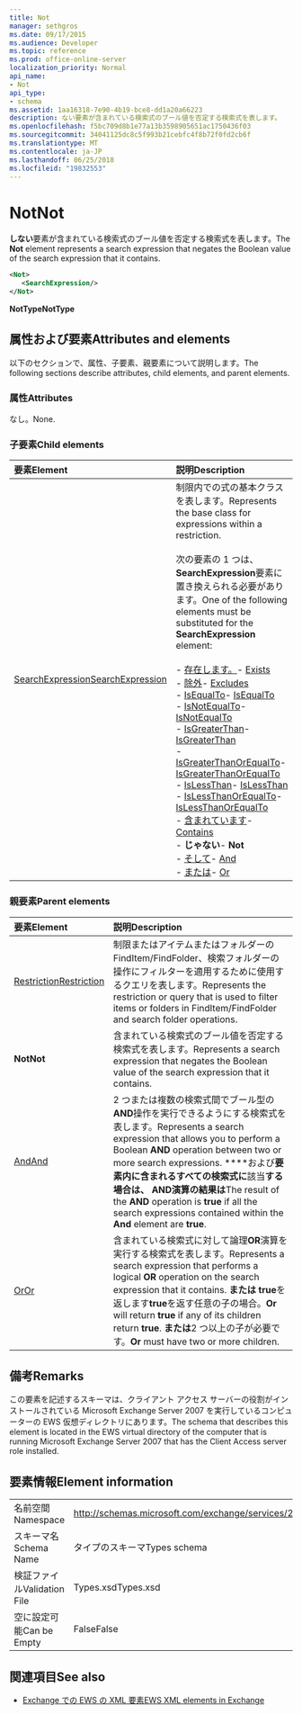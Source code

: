 ```yaml
---
title: Not
manager: sethgros
ms.date: 09/17/2015
ms.audience: Developer
ms.topic: reference
ms.prod: office-online-server
localization_priority: Normal
api_name:
- Not
api_type:
- schema
ms.assetid: 1aa16318-7e90-4b19-bce8-dd1a20a66223
description: ない要素が含まれている検索式のブール値を否定する検索式を表します。
ms.openlocfilehash: f5bc709d8b1e77a13b3598905651ac1750436f03
ms.sourcegitcommit: 34041125dc8c5f993b21cebfc4f8b72f0fd2cb6f
ms.translationtype: MT
ms.contentlocale: ja-JP
ms.lasthandoff: 06/25/2018
ms.locfileid: "19832553"
---
```

# <a name="not"></a><span data-ttu-id="3225c-103">Not</span><span class="sxs-lookup"><span data-stu-id="3225c-103">Not</span></span>

<span data-ttu-id="3225c-104">**しない**要素が含まれている検索式のブール値を否定する検索式を表します。</span><span class="sxs-lookup"><span data-stu-id="3225c-104">The **Not** element represents a search expression that negates the Boolean value of the search expression that it contains.</span></span> 
  
```xml
<Not>
   <SearchExpression/>
</Not>
```

 <span data-ttu-id="3225c-105">**NotType**</span><span class="sxs-lookup"><span data-stu-id="3225c-105">**NotType**</span></span>
## <a name="attributes-and-elements"></a><span data-ttu-id="3225c-106">属性および要素</span><span class="sxs-lookup"><span data-stu-id="3225c-106">Attributes and elements</span></span>

<span data-ttu-id="3225c-107">以下のセクションで、属性、子要素、親要素について説明します。</span><span class="sxs-lookup"><span data-stu-id="3225c-107">The following sections describe attributes, child elements, and parent elements.</span></span>
  
### <a name="attributes"></a><span data-ttu-id="3225c-108">属性</span><span class="sxs-lookup"><span data-stu-id="3225c-108">Attributes</span></span>

<span data-ttu-id="3225c-109">なし。</span><span class="sxs-lookup"><span data-stu-id="3225c-109">None.</span></span>
  
### <a name="child-elements"></a><span data-ttu-id="3225c-110">子要素</span><span class="sxs-lookup"><span data-stu-id="3225c-110">Child elements</span></span>

|<span data-ttu-id="3225c-111">**要素**</span><span class="sxs-lookup"><span data-stu-id="3225c-111">**Element**</span></span>|<span data-ttu-id="3225c-112">**説明**</span><span class="sxs-lookup"><span data-stu-id="3225c-112">**Description**</span></span>|
|:-----|:-----|
|[<span data-ttu-id="3225c-113">SearchExpression</span><span class="sxs-lookup"><span data-stu-id="3225c-113">SearchExpression</span></span>](searchexpression.md) <br/> | <span data-ttu-id="3225c-114">制限内での式の基本クラスを表します。</span><span class="sxs-lookup"><span data-stu-id="3225c-114">Represents the base class for expressions within a restriction.</span></span> <br/><br/><span data-ttu-id="3225c-115">次の要素の 1 つは、 **SearchExpression**要素に置き換えられる必要があります。</span><span class="sxs-lookup"><span data-stu-id="3225c-115">One of the following elements must be substituted for the **SearchExpression** element:</span></span> <br/> <br/><span data-ttu-id="3225c-116">- [存在します。](exists.md)</span><span class="sxs-lookup"><span data-stu-id="3225c-116">- [Exists](exists.md)</span></span> <br/><span data-ttu-id="3225c-117">- [除外](excludes.md)</span><span class="sxs-lookup"><span data-stu-id="3225c-117">- [Excludes](excludes.md)</span></span> <br/><span data-ttu-id="3225c-118">- [IsEqualTo](isequalto.md)</span><span class="sxs-lookup"><span data-stu-id="3225c-118">- [IsEqualTo](isequalto.md)</span></span> <br/><span data-ttu-id="3225c-119">- [IsNotEqualTo](isnotequalto.md)</span><span class="sxs-lookup"><span data-stu-id="3225c-119">- [IsNotEqualTo](isnotequalto.md)</span></span> <br/><span data-ttu-id="3225c-120">- [IsGreaterThan](isgreaterthan.md)</span><span class="sxs-lookup"><span data-stu-id="3225c-120">- [IsGreaterThan](isgreaterthan.md)</span></span> <br/><span data-ttu-id="3225c-121">- [IsGreaterThanOrEqualTo](isgreaterthanorequalto.md)</span><span class="sxs-lookup"><span data-stu-id="3225c-121">- [IsGreaterThanOrEqualTo](isgreaterthanorequalto.md)</span></span> <br/><span data-ttu-id="3225c-122">- [IsLessThan](islessthan.md)</span><span class="sxs-lookup"><span data-stu-id="3225c-122">- [IsLessThan](islessthan.md)</span></span> <br/><span data-ttu-id="3225c-123">- [IsLessThanOrEqualTo](islessthanorequalto.md)</span><span class="sxs-lookup"><span data-stu-id="3225c-123">- [IsLessThanOrEqualTo](islessthanorequalto.md)</span></span> <br/><span data-ttu-id="3225c-124">- [含まれています](contains.md)</span><span class="sxs-lookup"><span data-stu-id="3225c-124">- [Contains](contains.md)</span></span> <br/><span data-ttu-id="3225c-125">- **じゃない**</span><span class="sxs-lookup"><span data-stu-id="3225c-125">- **Not**</span></span> <br/><span data-ttu-id="3225c-126">- [そして](and.md)</span><span class="sxs-lookup"><span data-stu-id="3225c-126">- [And](and.md)</span></span> <br/><span data-ttu-id="3225c-127">- [または](or.md)</span><span class="sxs-lookup"><span data-stu-id="3225c-127">- [Or](or.md)</span></span> <br/> |
   
### <a name="parent-elements"></a><span data-ttu-id="3225c-128">親要素</span><span class="sxs-lookup"><span data-stu-id="3225c-128">Parent elements</span></span>

|<span data-ttu-id="3225c-129">**要素**</span><span class="sxs-lookup"><span data-stu-id="3225c-129">**Element**</span></span>|<span data-ttu-id="3225c-130">**説明**</span><span class="sxs-lookup"><span data-stu-id="3225c-130">**Description**</span></span>|
|:-----|:-----|
|[<span data-ttu-id="3225c-131">Restriction</span><span class="sxs-lookup"><span data-stu-id="3225c-131">Restriction</span></span>](restriction.md) <br/> |<span data-ttu-id="3225c-132">制限またはアイテムまたはフォルダーの FindItem/FindFolder、検索フォルダーの操作にフィルターを適用するために使用するクエリを表します。</span><span class="sxs-lookup"><span data-stu-id="3225c-132">Represents the restriction or query that is used to filter items or folders in FindItem/FindFolder and search folder operations.</span></span>  <br/> |
|<span data-ttu-id="3225c-133">**Not**</span><span class="sxs-lookup"><span data-stu-id="3225c-133">**Not**</span></span> <br/> |<span data-ttu-id="3225c-134">含まれている検索式のブール値を否定する検索式を表します。</span><span class="sxs-lookup"><span data-stu-id="3225c-134">Represents a search expression that negates the Boolean value of the search expression that it contains.</span></span>  <br/> |
|[<span data-ttu-id="3225c-135">And</span><span class="sxs-lookup"><span data-stu-id="3225c-135">And</span></span>](and.md) <br/> |<span data-ttu-id="3225c-136">2 つまたは複数の検索式間でブール型の**AND**操作を実行できるようにする検索式を表します。</span><span class="sxs-lookup"><span data-stu-id="3225c-136">Represents a search expression that allows you to perform a Boolean **AND** operation between two or more search expressions.</span></span> <span data-ttu-id="3225c-137">****および**要素内に含まれるすべての検索式に**該当**する場合は、 **AND**演算の結果は**</span><span class="sxs-lookup"><span data-stu-id="3225c-137">The result of the **AND** operation is **true** if all the search expressions contained within the **And** element are **true**.</span></span>  <br/> |
|[<span data-ttu-id="3225c-138">Or</span><span class="sxs-lookup"><span data-stu-id="3225c-138">Or</span></span>](or.md) <br/> |<span data-ttu-id="3225c-139">含まれている検索式に対して論理**OR**演算を実行する検索式を表します。</span><span class="sxs-lookup"><span data-stu-id="3225c-139">Represents a search expression that performs a logical **OR** operation on the search expression that it contains.</span></span> <span data-ttu-id="3225c-140">**または** **true**を返します**true**を返す任意の子の場合。</span><span class="sxs-lookup"><span data-stu-id="3225c-140">**Or** will return **true** if any of its children return **true**.</span></span> <span data-ttu-id="3225c-141">**または**2 つ以上の子が必要です。</span><span class="sxs-lookup"><span data-stu-id="3225c-141">**Or** must have two or more children.</span></span>  <br/> |
   
## <a name="remarks"></a><span data-ttu-id="3225c-142">備考</span><span class="sxs-lookup"><span data-stu-id="3225c-142">Remarks</span></span>

<span data-ttu-id="3225c-143">この要素を記述するスキーマは、クライアント アクセス サーバーの役割がインストールされている Microsoft Exchange Server 2007 を実行しているコンピューターの EWS 仮想ディレクトリにあります。</span><span class="sxs-lookup"><span data-stu-id="3225c-143">The schema that describes this element is located in the EWS virtual directory of the computer that is running Microsoft Exchange Server 2007 that has the Client Access server role installed.</span></span>
  
## <a name="element-information"></a><span data-ttu-id="3225c-144">要素情報</span><span class="sxs-lookup"><span data-stu-id="3225c-144">Element information</span></span>

|||
|:-----|:-----|
|<span data-ttu-id="3225c-145">名前空間</span><span class="sxs-lookup"><span data-stu-id="3225c-145">Namespace</span></span>  <br/> |http://schemas.microsoft.com/exchange/services/2006/types  <br/> |
|<span data-ttu-id="3225c-146">スキーマ名</span><span class="sxs-lookup"><span data-stu-id="3225c-146">Schema Name</span></span>  <br/> |<span data-ttu-id="3225c-147">タイプのスキーマ</span><span class="sxs-lookup"><span data-stu-id="3225c-147">Types schema</span></span>  <br/> |
|<span data-ttu-id="3225c-148">検証ファイル</span><span class="sxs-lookup"><span data-stu-id="3225c-148">Validation File</span></span>  <br/> |<span data-ttu-id="3225c-149">Types.xsd</span><span class="sxs-lookup"><span data-stu-id="3225c-149">Types.xsd</span></span>  <br/> |
|<span data-ttu-id="3225c-150">空に設定可能</span><span class="sxs-lookup"><span data-stu-id="3225c-150">Can be Empty</span></span>  <br/> |<span data-ttu-id="3225c-151">False</span><span class="sxs-lookup"><span data-stu-id="3225c-151">False</span></span>  <br/> |
   
## <a name="see-also"></a><span data-ttu-id="3225c-152">関連項目</span><span class="sxs-lookup"><span data-stu-id="3225c-152">See also</span></span>

- [<span data-ttu-id="3225c-153">Exchange での EWS の XML 要素</span><span class="sxs-lookup"><span data-stu-id="3225c-153">EWS XML elements in Exchange</span></span>](ews-xml-elements-in-exchange.md)

